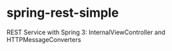 spring-rest-simple
==================

REST Service with Spring 3: InternalViewController and HTTPMessageConverters